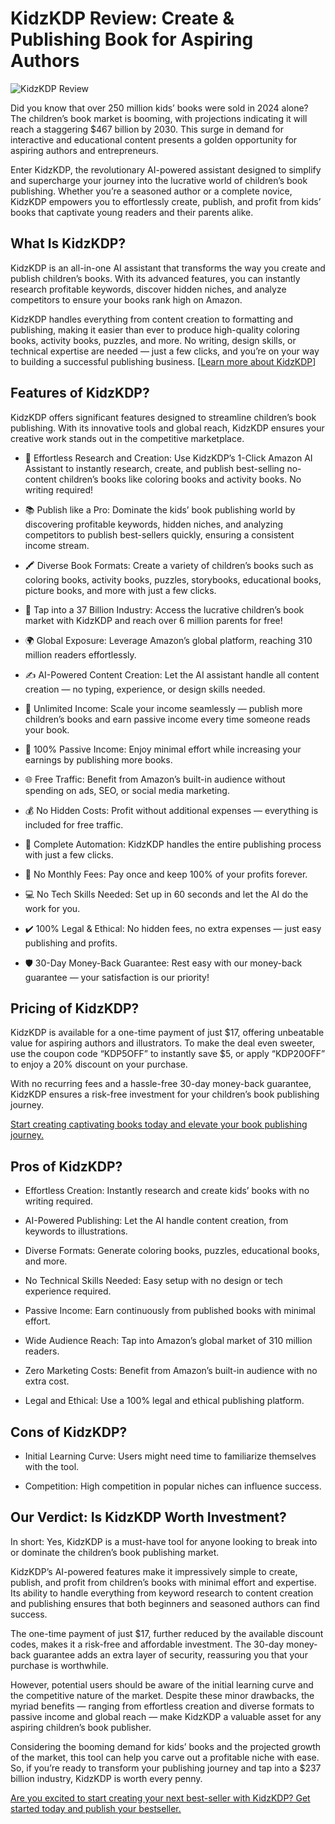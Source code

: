 # KidzKDP Review: Create & Publishing Book for Aspiring Authors
![KidzKDP Review](https://github.com/user-attachments/assets/c55cc6a7-d73f-43ab-b49c-e675abe9fd8c)

Did you know that over 250 million kids’ books were sold in 2024 alone? The children’s book market is booming, with projections indicating it will reach a staggering $467 billion by 2030. This surge in demand for interactive and educational content presents a golden opportunity for aspiring authors and entrepreneurs.

Enter KidzKDP, the revolutionary AI-powered assistant designed to simplify and supercharge your journey into the lucrative world of children’s book publishing. Whether you’re a seasoned author or a complete novice, KidzKDP empowers you to effortlessly create, publish, and profit from kids’ books that captivate young readers and their parents alike.

## What Is KidzKDP?

KidzKDP is an all-in-one AI assistant that transforms the way you create and publish children’s books. With its advanced features, you can instantly research profitable keywords, discover hidden niches, and analyze competitors to ensure your books rank high on Amazon.

KidzKDP handles everything from content creation to formatting and publishing, making it easier than ever to produce high-quality coloring books, activity books, puzzles, and more. No writing, design skills, or technical expertise are needed — just a few clicks, and you’re on your way to building a successful publishing business. [[Learn more about KidzKDP](https://cutt.ly/Ee8eaqO1)]

## Features of KidzKDP?

KidzKDP offers significant features designed to streamline children’s book publishing. With its innovative tools and global reach, KidzKDP ensures your creative work stands out in the competitive marketplace.

* 🌟 Effortless Research and Creation: Use KidzKDP’s 1-Click Amazon AI Assistant to instantly research, create, and publish best-selling no-content children’s books like coloring books and activity books. No writing required!

* 📚 Publish like a Pro: Dominate the kids’ book publishing world by discovering profitable keywords, hidden niches, and analyzing competitors to publish best-sellers quickly, ensuring a consistent income stream.

* 🖍️ Diverse Book Formats: Create a variety of children’s books such as coloring books, activity books, puzzles, storybooks, educational books, picture books, and more with just a few clicks.

* 🚀 Tap into a 37 Billion Industry: Access the lucrative children’s book market with KidzKDP and reach over 6 million parents for free!

* 🌍 Global Exposure: Leverage Amazon’s global platform, reaching 310 million readers effortlessly.

* ✍️ AI-Powered Content Creation: Let the AI assistant handle all content creation — no typing, experience, or design skills needed.

* 💸 Unlimited Income: Scale your income seamlessly — publish more children’s books and earn passive income every time someone reads your book.

* 🛌 100% Passive Income: Enjoy minimal effort while increasing your earnings by publishing more books.

* 🌐 Free Traffic: Benefit from Amazon’s built-in audience without spending on ads, SEO, or social media marketing.

* 💰 No Hidden Costs: Profit without additional expenses — everything is included for free traffic.

* 🤖 Complete Automation: KidzKDP handles the entire publishing process with just a few clicks.

* 📅 No Monthly Fees: Pay once and keep 100% of your profits forever.

* 💻 No Tech Skills Needed: Set up in 60 seconds and let the AI do the work for you.

* ✔️ 100% Legal & Ethical: No hidden fees, no extra expenses — just easy publishing and profits.

* 🛡️ 30-Day Money-Back Guarantee: Rest easy with our money-back guarantee — your satisfaction is our priority!

## Pricing of KidzKDP?

KidzKDP is available for a one-time payment of just $17, offering unbeatable value for aspiring authors and illustrators. To make the deal even sweeter, use the coupon code “KDP5OFF” to instantly save $5, or apply “KDP20OFF” to enjoy a 20% discount on your purchase.

With no recurring fees and a hassle-free 30-day money-back guarantee, KidzKDP ensures a risk-free investment for your children’s book publishing journey.

[Start creating captivating books today and elevate your book publishing journey.](https://cutt.ly/Ee8eaqO1)

## Pros of KidzKDP?

* Effortless Creation: Instantly research and create kids’ books with no writing required.

* AI-Powered Publishing: Let the AI handle content creation, from keywords to illustrations.

* Diverse Formats: Generate coloring books, puzzles, educational books, and more.

* No Technical Skills Needed: Easy setup with no design or tech experience required.

* Passive Income: Earn continuously from published books with minimal effort.

* Wide Audience Reach: Tap into Amazon’s global market of 310 million readers.

* Zero Marketing Costs: Benefit from Amazon’s built-in audience with no extra cost.

* Legal and Ethical: Use a 100% legal and ethical publishing platform.

## Cons of KidzKDP?

* Initial Learning Curve: Users might need time to familiarize themselves with the tool.

* Competition: High competition in popular niches can influence success.

## Our Verdict: Is KidzKDP Worth Investment?

In short: Yes, KidzKDP is a must-have tool for anyone looking to break into or dominate the children’s book publishing market.

KidzKDP’s AI-powered features make it impressively simple to create, publish, and profit from children’s books with minimal effort and expertise. Its ability to handle everything from keyword research to content creation and publishing ensures that both beginners and seasoned authors can find success.

The one-time payment of just $17, further reduced by the available discount codes, makes it a risk-free and affordable investment. The 30-day money-back guarantee adds an extra layer of security, reassuring you that your purchase is worthwhile.

However, potential users should be aware of the initial learning curve and the competitive nature of the market. Despite these minor drawbacks, the myriad benefits — ranging from effortless creation and diverse formats to passive income and global reach — make KidzKDP a valuable asset for any aspiring children’s book publisher.

Considering the booming demand for kids’ books and the projected growth of the market, this tool can help you carve out a profitable niche with ease. So, if you’re ready to transform your publishing journey and tap into a $237 billion industry, KidzKDP is worth every penny.

[Are you excited to start creating your next best-seller with KidzKDP? Get started today and publish your bestseller.](https://cutt.ly/Ee8eaqO1)
